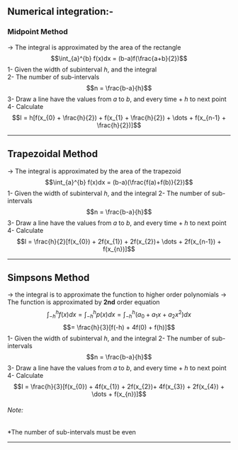 ## Numerical integration:- 
### Midpoint Method
-> The integral is approximated by the area of the <span class="green">rectangle</span>
 $$\int_{a}^{b} f(x)dx = (b-a)f(\frac{a+b}{2})$$
1- Given the width of subinterval $h$, and the integral  
2- The number of sub-intervals $$n = \frac{b-a}{h}$$
3- Draw a line have the values from $a$ to $b$, and every time $+\ h$ to next point
4- Calculate $$I = h[f(x_{0} + \frac{h}{2}) + f(x_{1} + \frac{h}{2}) + \dots + f(x_{n-1} + \frac{h}{2})]$$
****
## Trapezoidal Method
-> The integral is approximated by the area of the <span class="green">trapezoid</span>
$$\int_{a}^{b} f(x)dx = (b-a)(\frac{f(a)+f(b)}{2})$$
1- Given the width of subinterval $h$, and the integral 
2- The number of sub-intervals $$n = \frac{b-a}{h}$$
3- Draw a line have the values from $a$ to $b$, and every time $+\ h$ to next point
4- Calculate $$I = \frac{h}{2}[f(x_{0}) + 2f(x_{1}) + 2f(x_{2})+ \dots + 2f(x_{n-1}) + f(x_{n})]$$
****
## Simpsons Method
-> the integral is to approximate the function to <span class="blue">higher order polynomials</span>
-> The function is approximated by **2nd** order equation
 $$\int_{-h}^{h} f(x)dx = \int_{-h}^{h} p(x)dx = \int_{-h}^{h} (a_{0} + a_{1}x + a_{2}x^2)dx$$ $$= \frac{h}{3}[f(-h) + 4f(0) + f(h)]$$
1- Given the width of subinterval $h$, and the integral 
2- The number of sub-intervals $$n = \frac{b-a}{h}$$
3- Draw a line have the values from $a$ to $b$, and every time $+\ h$ to next point
4- Calculate $$I = \frac{h}{3}[f(x_{0}) + 4f(x_{1}) + 2f(x_{2})+ 4f(x_{3}) + 2f(x_{4}) + \dots + f(x_{n})]$$
###### Note:
 <span class="red"> *The number of sub-intervals must be even</span>
 *****

